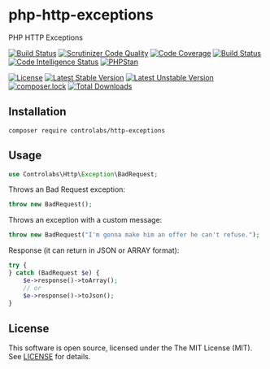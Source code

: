 # php-http-exceptions

PHP HTTP Exceptions

[![Build Status](https://travis-ci.org/controlabs/php-http-exceptions.svg?branch=master)](https://travis-ci.org/controlabs/php-http-exceptions)
[![Scrutinizer Code Quality](https://scrutinizer-ci.com/g/controlabs/php-http-exceptions/badges/quality-score.png?b=master)](https://scrutinizer-ci.com/g/controlabs/php-http-exceptions/?branch=master)
[![Code Coverage](https://scrutinizer-ci.com/g/controlabs/php-http-exceptions/badges/coverage.png?b=master)](https://scrutinizer-ci.com/g/controlabs/php-http-exceptions/?branch=master)
[![Build Status](https://scrutinizer-ci.com/g/controlabs/php-http-exceptions/badges/build.png?b=master)](https://scrutinizer-ci.com/g/controlabs/php-http-exceptions/build-status/master)
[![Code Intelligence Status](https://scrutinizer-ci.com/g/controlabs/php-http-exceptions/badges/code-intelligence.svg?b=master)](https://scrutinizer-ci.com/code-intelligence)
[![PHPStan](https://img.shields.io/badge/PHPStan-enabled-brightgreen.svg?style=flat)](https://github.com/phpstan/phpstan)

[![License](https://poser.pugx.org/controlabs/http-exceptions/license)](https://packagist.org/packages/controlabs/http-exceptions)
[![Latest Stable Version](https://poser.pugx.org/controlabs/http-exceptions/v/stable)](https://packagist.org/packages/controlabs/http-exceptions)
[![Latest Unstable Version](https://poser.pugx.org/controlabs/http-exceptions/v/unstable)](https://packagist.org/packages/controlabs/http-exceptions)
[![composer.lock](https://poser.pugx.org/controlabs/http-exceptions/composerlock)](https://packagist.org/packages/controlabs/http-exceptions)
[![Total Downloads](https://poser.pugx.org/controlabs/http-exceptions/downloads)](https://packagist.org/packages/controlabs/http-exceptions)

## Installation

`composer require controlabs/http-exceptions`

## Usage

```php
use Controlabs\Http\Exception\BadRequest;
```

Throws an Bad Request exception:

```php
throw new BadRequest();
```

Throws an exception with a custom message:

```php
throw new BadRequest("I'm gonna make him an offer he can't refuse.");
```

Response (it can return in JSON or ARRAY format):

```php
try {
} catch (BadRequest $e) {
    $e->response()->toArray();
    // or
    $e->response()->toJson();
}
```


## License

This software is open source, licensed under the The MIT License (MIT). See [LICENSE](https://github.com/controlabs/php-http-exceptions/blob/master/LICENSE) for details.
